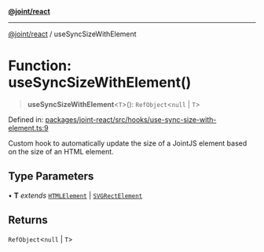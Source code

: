 [**@joint/react**](../README.md)

***

[@joint/react](../README.md) / useSyncSizeWithElement

# Function: useSyncSizeWithElement()

> **useSyncSizeWithElement**\<`T`\>(): `RefObject`\<`null` \| `T`\>

Defined in: [packages/joint-react/src/hooks/use-sync-size-with-element.ts:9](https://github.com/samuelgja/joint/blob/9749094e6efe2db40c6881d5ffe1569d905db73f/packages/joint-react/src/hooks/use-sync-size-with-element.ts#L9)

Custom hook to automatically update the size of a JointJS element based on the size of an HTML element.

## Type Parameters

• **T** *extends* [`HTMLElement`](https://developer.mozilla.org/docs/Web/API/HTMLElement) \| [`SVGRectElement`](https://developer.mozilla.org/docs/Web/API/SVGRectElement)

## Returns

`RefObject`\<`null` \| `T`\>
